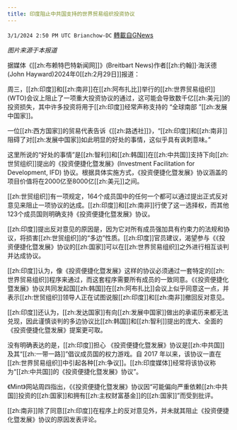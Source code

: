 ```yaml
---
title: 印度阻止中共国支持的世界贸易组织投资协议
---
```

`3/1/2024 2:50 PM UTC Brianchow-DC` [轉載自GNews](https://gnews.org/articles/2356811)

*图片来源于本报道*

据媒体《[[zh:布赖特巴特新闻网]]》(Breitbart News)作者[[zh:约翰]]·海沃德(John Hayward)2024年0[[zh:2月29日]]报道：

周三，[[zh:印度]]和[[zh:南非]]在[[zh:阿布扎比]]举行的[[zh:世界贸易组织]] (WTO)会议上阻止了一项重大投资协议的通过，这可能会导致数千亿[[zh:美元]]的投资损失，其中许多投资将用于[[zh:印度]]经常声称支持的 “全球南部 ”[[zh:发展中国家]]。

一位[[zh:西方国家]]的贸易代表告诉《[[zh:路透社]]》，“[[zh:印度]]和[[zh:南非]]阻碍了对[[zh:发展中国家]]如此明显的好处的事情，这似乎具有讽刺意味。”

这里所说的“好处的事情”是[[zh:智利]]和[[zh:韩国]]在[[zh:中共国]]支持下向[[zh:世贸组织]]提出的《投资便捷化暨发展》(Investment Facilitation for Development, IFD) 协议。根据具体实施方式，《投资便捷化暨发展》协议涵盖的项目价值将在2000亿至8000亿[[zh:美元]]之间。

[[zh:世贸组织]]有一项规定，164个成员国中的任何一个都可以通过提出正式反对意见来阻止一项协议的达成。[[zh:印度]]和[[zh:南非]]行使了这一选择权，而其他123个成员国则明确支持《投资便捷化暨发展》协议。

[[zh:印度]]提出反对意见的原因是，因为它对所有成员强加具有约束力的法规和协议，将损害[[zh:世贸组织]]的“多边”性质。[[zh:印度]]官员建议，渴望参与《《投资便捷化暨发展》协议的[[zh:国家]]可以在[[zh:世界贸易组织]]之外进行相互谈判并达成协议。

[[zh:印度]]认为，像《投资便捷化暨发展》这样的协议必须通过一套特定的[[zh:世界贸易组织]]程序来通过，而这套程序需要所有成员的一致同意。《《投资便捷化暨发展》协议共同发起国[[zh:韩国]]在[[zh:阿布扎比]]会议上似乎同意这一点，并表示[[zh:世贸组织]]领导人正在试图说服[[zh:印度]]和[[zh:南非]]撤回反对意见。

[[zh:印度]]还认为，[[zh:发达国家]]有向[[zh:发展中国家]]做出的承诺历来都无法兑现，因此谨慎谈判的多边协议比[[zh:韩国]]和[[zh:智利]]提出的庞大、全面的《投资便捷化暨发展》提案更可取。

没有明确表达的是，[[zh:印度]]担心 《投资便捷化暨发展》协议是[[zh:中共国]]及其“[[zh:一带一路]]”倡议成员国的权力游戏。自 2017 年以来，该协议一直在[[zh:世界贸易组织]]中引起各种[[zh:争议]]。[[zh:印度媒体]]经常将该协议称为“[[zh:中共国]]的《投资便捷化暨发展》协议”。

《Mint》网站周四指出，《《投资便捷化暨发展》协议因“可能偏向严重依赖[[zh:中共国]]投资的[[zh:国家]]和拥有[[zh:主权财富基金]]的[[zh:国家]]”而受到批评。

[[zh:南非]]除了同意[[zh:印度]]在程序上的反对意见外，并未就其阻止《投资便捷化暨发展》协议的原因发表评论。
